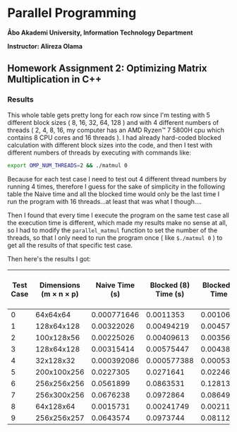 # Parallel Programming

**Åbo Akademi University, Information Technology Department**

**Instructor: Alireza Olama**

## Homework Assignment 2: Optimizing Matrix Multiplication in C++

### Results

This whole table gets pretty long for each row since I'm testing with 5 different block sizes ( 8, 16, 32, 64, 128 ) and with 4 different numbers of threads ( 2, 4, 8, 16, my computer has an
AMD Ryzen™ 7 5800H cpu which contains 8 CPU cores and 16 threads ).
I had already hard-coded blocked calculation with different block sizes into the code, and then I test with different numbers of threads by executing with commands like:

```bash
export OMP_NUM_THREADS=2 && ./matmul 0
```

Because for each test case I need to test out 4 different thread numbers by running 4 times, therefore I guess for the sake of simplicity in the following table the Naive time and all the blocked time would only be the last time I run the program with 16 threads...at least that was what I though....

Then I found that every time I execute the program on the same test case all the execution time is different, which made my results make no sense at all, so I had to modify the `parallel_matmul` function to set the number of the threads, so that I only need to run the program once ( like `$./matmul 0` ) to get all the results of that specific test case.

Then here's the results I got:

| Test Case | Dimensions (m × n × p) | Naive Time (s) | Blocked (8) Time (s) | Blocked (16) Time (s) | Blocked (32) Time (s) | Blocked (64) Time (s) | Blocked (128) Time (s) | Parallel (2 threads) Time (s) | Parallel (4 threads) Time (s) | Parallel (8 threads) Time (s) | Parallel (16 threads) Time (s) | Blocked (8) Speedup | Blocked (16) Speedup | Blocked (32) Speedup | Blocked (64) Speedup | Blocked (128) Speedup | Parallel (2 threads) Speedup | Parallel (4 threads) Speedup | Parallel (8 threads) Speedup | Parallel (16 threads) Speedup |
| --------- | ------------------------ | -------------- | -------------------- | --------------------- | --------------------- | --------------------- | ---------------------- | ----------------------------- | ----------------------------- | ----------------------------- | ------------------------------ | ------------------- | -------------------- | -------------------- | -------------------- | --------------------- | ---------------------------- | ---------------------------- | ---------------------------- | ----------------------------- |
| 0         | 64x64x64                 | 0.000771646    | 0.0011353            | 0.00106613            | 0.00105391            | 0.00103871            | 0.00106295             | 0.000592247                   | 0.000543011                   | 0.00057743                    | 0.00416798                     | 0.679686x           | 0.723784x            | 0.732175x            | 0.742889x            | 0.725945x             | 1.30291x                     | 1.42105x                     | 1.33635x                     | 0.185137x                     |
| 1         | 128x64x128               | 0.00322026     | 0.00494219           | 0.00457708            | 0.00430424            | 0.00435753            | 0.00459175             | 0.00200333                    | 0.00116642                    | 0.000974768                   | 0.0092046                      | 0.651586x           | 0.703564x            | 0.748161x            | 0.739012x            | 0.701315x             | 1.60745x                     | 2.7608x                      | 3.30362x                     | 0.349854x                     |
| 2         | 100x128x56               | 0.00225026     | 0.00409613           | 0.00356572            | 0.00310022            | 0.00305437            | 0.00289241             | 0.00129529                    | 0.000868726                   | 0.00103449                    | 0.00266196                     | 0.549362x           | 0.631081x            | 0.725838x            | 0.736735x            | 0.777988x             | 1.73726x                     | 2.5903x                      | 2.17523x                     | 0.84534x                      |
| 3         | 128x64x128               | 0.00315414     | 0.00575447           | 0.00438338            | 0.00434044            | 0.00437528            | 0.00468022             | 0.00194474                    | 0.00126332                    | 0.00110228                    | 0.00113642                     | 0.548121x           | 0.719569x            | 0.726689x            | 0.720901x            | 0.67393x              | 1.62189x                     | 2.49672x                     | 2.86148x                     | 2.77551x                      |
| 4         | 32x128x32                | 0.000392086    | 0.000577388          | 0.000531521           | 0.000500874           | 0.000540766           | 0.000497433            | 0.000374269                   | 0.000424789                   | 0.00045401                    | 0.00626618                     | 0.679068x           | 0.737668x            | 0.782804x            | 0.725057x            | 0.788219x             | 1.0476x                      | 0.923014x                    | 0.863607x                    | 0.0625717x                    |
| 5         | 200x100x256              | 0.0227305      | 0.0271641            | 0.022469              | 0.0221402             | 0.0217888             | 0.0221999              | 0.00907174                    | 0.00520066                    | 0.0027006                     | 0.00274182                     | 0.836786x           | 1.01164x             | 1.02666x             | 1.04322x             | 1.0239x               | 2.50564x                     | 4.3707x                      | 8.41686x                     | 8.2903x                       |
| 6         | 256x256x256              | 0.0561899      | 0.0863531            | 0.12813               | 0.075368              | 0.0913475             | 0.0708557              | 0.0296018                     | 0.0172644                     | 0.0117392                     | 0.0082478                      | 0.6507x             | 0.43854x             | 0.745541x            | 0.615123x            | 0.79302x              | 1.89819x                     | 3.25466x                     | 4.78651x                     | 6.81272x                      |
| 7         | 256x300x256              | 0.0676238      | 0.0972864            | 0.086496              | 0.0847436             | 0.086361              | 0.0843713              | 0.0357123                     | 0.0202628                     | 0.0106262                     | 0.00924776                     | 0.6951x             | 0.781813x            | 0.797981x            | 0.783036x            | 0.801502x             | 1.89357x                     | 3.33734x                     | 6.36388x                     | 7.31245x                      |
| 8         | 64x128x64                | 0.0015731      | 0.00241749           | 0.00211694            | 0.00211896            | 0.00206529            | 0.00216167             | 0.00115807                    | 0.000696908                   | 0.000704469                   | 0.00521325                     | 0.650714x           | 0.743099x            | 0.742391x            | 0.761683x            | 0.727724x             | 1.35838x                     | 2.25725x                     | 2.23303x                     | 0.30175x                      |
| 9         | 256x256x257              | 0.0643574      | 0.0973744            | 0.0811213             | 0.0711193             | 0.0748115             | 0.0716874              | 0.0283617                     | 0.0144551                     | 0.00879736                    | 0.00677648                     | 0.660928x           | 0.793348x            | 0.904922x            | 0.860262x            | 0.897751x             | 2.26916x                     | 4.45223x                     | 7.31554x                     | 9.49717x                      |
